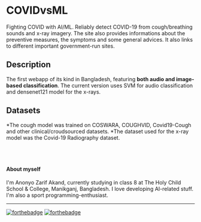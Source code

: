# COVIDvsML
Fighting COVID with AI/ML. Reliably detect COVID-19 from cough/breathing sounds and x-ray imagery.
The site also provides informations about the preventive measures, the symptoms and some general advices. It also links to different important government-run sites.

## Description
The first webapp of its kind in Bangladesh, featuring **both audio and image-based classification**. The current version uses SVM for audio classification and densenet121 model for the x-rays.

## Datasets
*The cough model was trained on COSWARA, COUGHVID, Covid19-Cough and other clinical/croudsourced datasets.
*The dataset used for the x-ray model was the Covid-19 Radiography dataset.

</br></br>

#### About myself
I'm Anonyo Zarif Akand, currently studying in class 8 at The Holy Child School & College, Manikganj, Bangladesh.
I love developing AI-related stuff. I'm also a sport programming-enthusiast.

<hr>

[![forthebadge](https://forthebadge.com/images/badges/made-with-python.svg)](https://forthebadge.com)
[![forthebadge](https://forthebadge.com/images/badges/uses-html.svg)](https://forthebadge.com)
